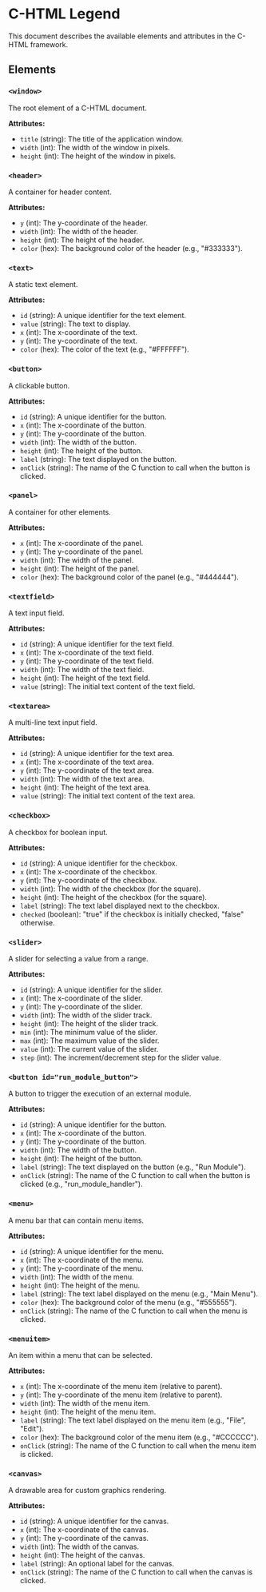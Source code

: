 
# C-HTML Legend

This document describes the available elements and attributes in the C-HTML framework.

## Elements

### `<window>`

The root element of a C-HTML document.

**Attributes:**

*   `title` (string): The title of the application window.
*   `width` (int): The width of the window in pixels.
*   `height` (int): The height of the window in pixels.

### `<header>`

A container for header content.

**Attributes:**

*   `y` (int): The y-coordinate of the header.
*   `width` (int): The width of the header.
*   `height` (int): The height of the header.
*   `color` (hex): The background color of the header (e.g., "#333333").

### `<text>`

A static text element.

**Attributes:**

*   `id` (string): A unique identifier for the text element.
*   `value` (string): The text to display.
*   `x` (int): The x-coordinate of the text.
*   `y` (int): The y-coordinate of the text.
*   `color` (hex): The color of the text (e.g., "#FFFFFF").

### `<button>`

A clickable button.

**Attributes:**

*   `id` (string): A unique identifier for the button.
*   `x` (int): The x-coordinate of the button.
*   `y` (int): The y-coordinate of the button.
*   `width` (int): The width of the button.
*   `height` (int): The height of the button.
*   `label` (string): The text displayed on the button.
*   `onClick` (string): The name of the C function to call when the button is clicked.

### `<panel>`

A container for other elements.

**Attributes:**

*   `x` (int): The x-coordinate of the panel.
*   `y` (int): The y-coordinate of the panel.
*   `width` (int): The width of the panel.
*   `height` (int): The height of the panel.
*   `color` (hex): The background color of the panel (e.g., "#444444").

### `<textfield>`

A text input field.

**Attributes:**

*   `id` (string): A unique identifier for the text field.
*   `x` (int): The x-coordinate of the text field.
*   `y` (int): The y-coordinate of the text field.
*   `width` (int): The width of the text field.
*   `height` (int): The height of the text field.
*   `value` (string): The initial text content of the text field.

### `<textarea>`

A multi-line text input field.

**Attributes:**

*   `id` (string): A unique identifier for the text area.
*   `x` (int): The x-coordinate of the text area.
*   `y` (int): The y-coordinate of the text area.
*   `width` (int): The width of the text area.
*   `height` (int): The height of the text area.
*   `value` (string): The initial text content of the text area.

### `<checkbox>`

A checkbox for boolean input.

**Attributes:**

*   `id` (string): A unique identifier for the checkbox.
*   `x` (int): The x-coordinate of the checkbox.
*   `y` (int): The y-coordinate of the checkbox.
*   `width` (int): The width of the checkbox (for the square).
*   `height` (int): The height of the checkbox (for the square).
*   `label` (string): The text label displayed next to the checkbox.
*   `checked` (boolean): "true" if the checkbox is initially checked, "false" otherwise.

### `<slider>`

A slider for selecting a value from a range.

**Attributes:**

*   `id` (string): A unique identifier for the slider.
*   `x` (int): The x-coordinate of the slider.
*   `y` (int): The y-coordinate of the slider.
*   `width` (int): The width of the slider track.
*   `height` (int): The height of the slider track.
*   `min` (int): The minimum value of the slider.
*   `max` (int): The maximum value of the slider.
*   `value` (int): The current value of the slider.
*   `step` (int): The increment/decrement step for the slider value.

### `<button id="run_module_button">`

A button to trigger the execution of an external module.

**Attributes:**

*   `id` (string): A unique identifier for the button.
*   `x` (int): The x-coordinate of the button.
*   `y` (int): The y-coordinate of the button.
*   `width` (int): The width of the button.
*   `height` (int): The height of the button.
*   `label` (string): The text displayed on the button (e.g., "Run Module").
*   `onClick` (string): The name of the C function to call when the button is clicked (e.g., "run_module_handler").

### `<menu>`

A menu bar that can contain menu items.

**Attributes:**

*   `id` (string): A unique identifier for the menu.
*   `x` (int): The x-coordinate of the menu.
*   `y` (int): The y-coordinate of the menu.
*   `width` (int): The width of the menu.
*   `height` (int): The height of the menu.
*   `label` (string): The text label displayed on the menu (e.g., "Main Menu").
*   `color` (hex): The background color of the menu (e.g., "#555555").
*   `onClick` (string): The name of the C function to call when the menu is clicked.

### `<menuitem>`

An item within a menu that can be selected.

**Attributes:**

*   `x` (int): The x-coordinate of the menu item (relative to parent).
*   `y` (int): The y-coordinate of the menu item (relative to parent).
*   `width` (int): The width of the menu item.
*   `height` (int): The height of the menu item.
*   `label` (string): The text label displayed on the menu item (e.g., "File", "Edit").
*   `color` (hex): The background color of the menu item (e.g., "#CCCCCC").
*   `onClick` (string): The name of the C function to call when the menu item is clicked.

### `<canvas>`

A drawable area for custom graphics rendering.

**Attributes:**

*   `id` (string): A unique identifier for the canvas.
*   `x` (int): The x-coordinate of the canvas.
*   `y` (int): The y-coordinate of the canvas.
*   `width` (int): The width of the canvas.
*   `height` (int): The height of the canvas.
*   `label` (string): An optional label for the canvas.
*   `onClick` (string): The name of the C function to call when the canvas is clicked.
